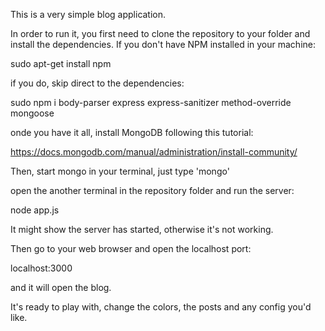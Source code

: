 This is a very simple blog application.

In order to run it, you first need to clone the repository to your folder and install the dependencies.
If you don't have NPM installed in your machine:

sudo apt-get install npm

if you do, skip direct to the dependencies:

sudo npm i body-parser express express-sanitizer method-override mongoose

onde you have it all, install MongoDB following this tutorial:

https://docs.mongodb.com/manual/administration/install-community/

Then, start mongo in your terminal, just type 'mongo'

open the another terminal in the repository folder and run the server:

node app.js

It might show the server has started, otherwise it's not working.

Then go to your web browser and open the localhost port:

localhost:3000

and it will open the blog.

It's ready to play with, change the colors, the posts and any config you'd like.






